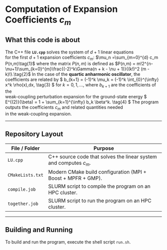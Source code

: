 # Computation of Expansion Coefficients $c_m$

## What this code is about


The C++ file **`LU.cpp`** solves the system of $d+1$ linear equations  
for the first $d+1$ expansion coefficients $c_m$:
$\mu_n =\sum_{m=0}^{d} c_m P(n,m)\tag{1}$
where the matrix $P(n,m)$ is defined as
$P(n,m) = m!2^{n-\nu+1}\sum_{k=0}^{m}\frac{(-2)^k\Gamma(n + k - \nu + 1)}{(k!)^2 (m - k)!}.\tag{2}$
In the case of the **quartic anharmonic oscillator**, the coefficients are related by
$
b_{k+1} = (-1)^k \mu_k
       = (-1)^k \int_{0}^{\infty} x^k \rho(x)\,dx,
\tag{3}
$
for $k = 0, 1, \dots$, where $b_{k+1}$ are the coefficients of the  
weak-coupling perturbation expansion for the ground-state energy
$
E^{(2)}(\beta) = 1 + \sum_{k=1}^{\infty} b_k \beta^k.
\tag{4}
$
The program outputs the coefficients $c_m$ and related quantities needed  
in the weak-coupling expansion.

---

## Repository Layout

| File / Folder     | Purpose                                                                 |
|-------------------|-------------------------------------------------------------------------|
| `LU.cpp`          | C++ source code that solves the linear system and computes $c_m$.     |
| `CMakeLists.txt`  | Modern CMake build configuration (MPI + Boost + MPFR + GMP).            |
| `compile.job`     | SLURM script to compile the program on an HPC cluster.                  |
| `together.job`    | SLURM script to run the program on an HPC cluster.                      |

---

## Building and Running
To build and run the program, execute the shell script `run.sh`. 
